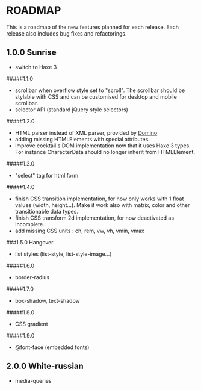 ROADMAP
==============
This is a roadmap of the new features planned for each release. Each release also includes bug fixes and refactorings.


1.0.0 Sunrise
------------------
- switch to Haxe 3

#####1.1.0
- scrollbar when overflow style set to "scroll". The scrollbar should be stylable 
with CSS and can be customised for desktop and mobile scrollbar.
- selector API (standard jQuery style selectors)

#####1.2.0
- HTML parser instead of XML parser, provided by [Domino](https://github.com/silexlabs/Dominos)
- adding missing HTMLElements with special attributes.
- improve cocktail's DOM implementation now that it uses Haxe 3 types. For instance CharacterData should no longer inherit from HTMLElement.

#####1.3.0
- "select" tag for html form

#####1.4.0
- finish CSS transition implementation, for now only works with 1 float values (width, height...). Make it work also with matrix, color and other transitionable data types.
- finish CSS transform 2d implementation, for now deactivated as incomplete.
- add missing CSS units : ch, rem, vw, vh, vmin, vmax

###1.5.0 Hangover
- list styles (list-style, list-style-image...)

#####1.6.0
- border-radius

#####1.7.0
- box-shadow, text-shadow

#####1.8.0
- CSS gradient

#####1.9.0
- @font-face (embedded fonts)

2.0.0 White-russian
-----------
- media-queries

